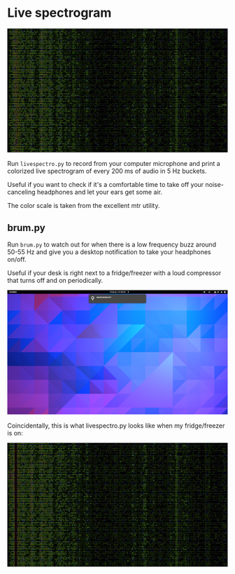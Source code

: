 Live spectrogram
================

![Example of what it looks like](screencast.gif)

Run `livespectro.py` to record from your computer microphone and print a colorized live spectrogram of every 200 ms of audio in 5 Hz buckets.

Useful if you want to check if it's a comfortable time to take off your noise-canceling headphones and let your ears get some air.

The color scale is taken from the excellent mtr utility.

brum.py
-------

Run `brum.py` to watch out for when there is a low frequency buzz around 50-55 Hz and give you a desktop notification to take your headphones on/off.

Useful if your desk is right next to a fridge/freezer with a loud compressor that turns off and on periodically.

![Desktop notification: "HEADPHONES OFF"](headphones-off.png)

Coincidentally, this is what livespectro.py looks like when my fridge/freezer is on:

![Another example of livespectro.py](screencast2.gif)
